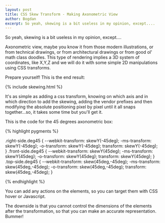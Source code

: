 ```yaml
---
layout: post
title: CSS Skew Transform - Making Axonometric View
author: Bogdan
excerpt: So yeah, skewing is a bit useless in my opinion, except....
---
```


So yeah, skewing is a bit useless in my opinion, except....

Axonometric view, maybe you know it from those modern illustrations, or from 
technical drawings, or from architectural drawings or from good ol' math class 
doodles. This type of rendering implies a 3D system of coordinates, like X,Y,Z 
and we will do it with some simple 2D manipulations using CSS transforms. 

Prepare yourself! This is the end result:

{% include skewing.html %}

It's as simple as adding a css transform, knowing on which axis and in which direction
to add the skewing, adding the vendor prefixes and then modifying the absolute positioning
pixel by pixel until it all snaps together...so, it takes some time but you'll get it.

This is the code for the 45 degrees axonometric box:

{% highlight pygments %}

.right-side.deg45 {
  --webkit-transform: skewY(-45deg);
  -ms-transform: skewY(-45deg);
  -o-transform: skewY(-45deg);
  transform: skewY(-45deg);
}
.front-side.deg45 {
  --webkit-transform: skewY(45deg);
  -ms-transform: skewY(45deg);
  -o-transform: skewY(45deg);
  transform: skewY(45deg);
}
.top-side.deg45 {
  --webkit-transform: skew(45deg,-45deg);
  -ms-transform: skew(45deg,-45deg);
  -o-transform: skew(45deg,-45deg);
  transform: skew(45deg,-45deg);
}

{% endhighlight %}

You can add any actions on the elements, so you can target them with CSS hover or
Javascript.

The downside is that you cannot control the dimensions of the elements after the
transformation, so that you can make an accurate representation. Bummer!


